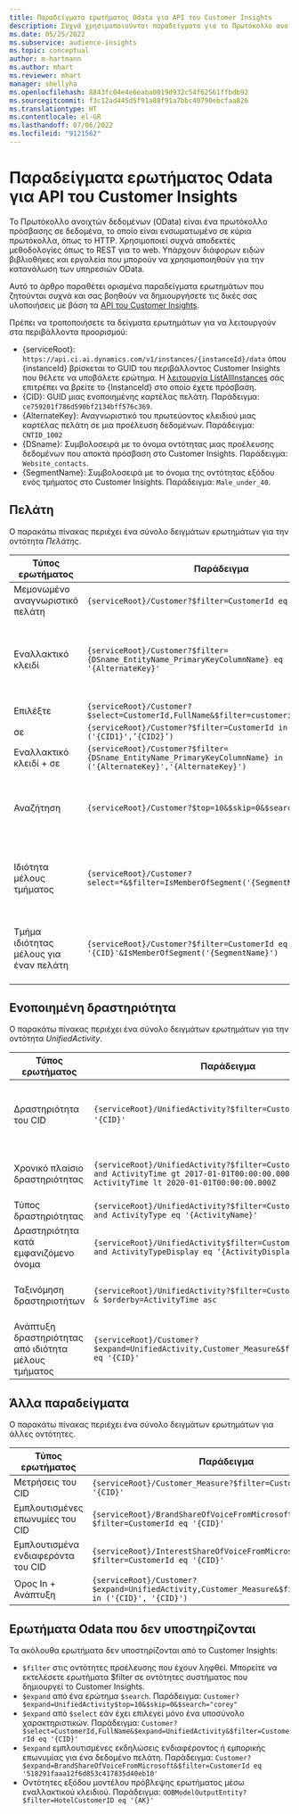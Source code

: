 ```yaml
---
title: Παραδείγματα ερωτήματος Odata για API του Customer Insights
description: Συχνά χρησιμοποιούνται παραδείγματα για το Πρωτόκολλο ανοιχτών δεδομένων (OData) για την υποβολή ερωτημάτων στα API του Customer Insights για τον έλεγχο δεδομένων.
ms.date: 05/25/2022
ms.subservice: audience-insights
ms.topic: conceptual
author: m-hartmann
ms.author: mhart
ms.reviewer: mhart
manager: shellyha
ms.openlocfilehash: 8843fc04e4e6eaba0019d932c54f62561ffbdb92
ms.sourcegitcommit: f3c12ad445d5f91a88f91a7bbc40790ebcfaa826
ms.translationtype: HT
ms.contentlocale: el-GR
ms.lasthandoff: 07/06/2022
ms.locfileid: "9121562"
---
```

# <a name="odata-query-examples-for-customer-insights-apis"></a>Παραδείγματα ερωτήματος Odata για API του Customer Insights

Το Πρωτόκολλο ανοιχτών δεδομένων (OData) είναι ένα πρωτόκολλο πρόσβασης σε δεδομένα, το οποίο είναι ενσωματωμένο σε κύρια πρωτόκολλα, όπως το HTTP. Χρησιμοποιεί συχνά αποδεκτές μεθοδολογίες όπως το REST για το web. Υπάρχουν διάφορων ειδών βιβλιοθήκες και εργαλεία που μπορούν να χρησιμοποιηθούν για την κατανάλωση των υπηρεσιών OData.

Αυτό το άρθρο παραθέτει ορισμένα παραδείγματα ερωτημάτων που ζητούνται συχνά και σας βοηθούν να δημιουργήσετε τις δικές σας υλοποιήσεις με βάση τα [API του Customer Insights](apis.md).

Πρέπει να τροποποιήσετε τα δείγματα ερωτημάτων για να λειτουργούν στα περιβάλλοντα προορισμού: 

- {serviceRoot}: `https://api.ci.ai.dynamics.com/v1/instances/{instanceId}/data` όπου {instanceId} βρίσκεται το GUID του περιβάλλοντος Customer Insights που θέλετε να υποβάλετε ερώτημα. Η [λειτουργία ListAllInstances](https://developer.ci.ai.dynamics.com/api-details#api=CustomerInsights&operation=Get-all-instances) σάς επιτρέπει να βρείτε το {InstanceId} στο οποίο έχετε πρόσβαση.
- {CID}: GUID μιας ενοποιημένης καρτέλας πελάτη. Παράδειγμα: `ce759201f786d590bf2134bff576c369`.
- {AlternateKey}: Αναγνωριστικό του πρωτεύοντος κλειδιού μιας καρτέλας πελάτη σε μια προέλευση δεδομένων. Παράδειγμα: `CNTID_1002`
- {DSname}: Συμβολοσειρά με το όνομα οντότητας μιας προέλευσης δεδομένων που αποκτά πρόσβαση στο Customer Insights. Παράδειγμα: `Website_contacts`.
- {SegmentName}: Συμβολοσειρά με το όνομα της οντότητας εξόδου ενός τμήματος στο Customer Insights. Παράδειγμα: `Male_under_40`.

## <a name="customer"></a>Πελάτη

Ο παρακάτω πίνακας περιέχει ένα σύνολο δειγμάτων ερωτημάτων για την οντότητα *Πελάτης*.

|Τύπος ερωτήματος |Παράδειγμα  | Σημείωμα  |
|---------|---------|---------|
|Μεμονωμένο αναγνωριστικό πελάτη     | `{serviceRoot}/Customer?$filter=CustomerId eq '{CID}'`          |  |
|Εναλλακτικό κλειδί    | `{serviceRoot}/Customer?$filter={DSname_EntityName_PrimaryKeyColumnName} eq '{AlternateKey}'`         |  Τα εναλλακτικά κλειδιά διατηρούνται στην ενοποιημένη οντότητα πελάτη       |
|Επιλέξτε   | `{serviceRoot}/Customer?$select=CustomerId,FullName&$filter=customerid eq '1'`        |         |
|σε    | `{serviceRoot}/Customer?$filter=CustomerId in ('{CID1}',’{CID2}’)`        |         |
|Εναλλακτικό κλειδί + σε   | `{serviceRoot}/Customer?$filter={DSname_EntityName_PrimaryKeyColumnName} in ('{AlternateKey}','{AlternateKey}')`         |         |
|Αναζήτηση  | `{serviceRoot}/Customer?$top=10&$skip=0&$search="string"`        |   Επιστρέφει τα 10 πρώτα αποτελέσματα για μια συμβολοσειρά αναζήτησης      |
|Ιδιότητα μέλους τμήματος  | `{serviceRoot}/Customer?select=*&$filter=IsMemberOfSegment('{SegmentName}')&$top=10`     | Επιστρέφει έναν προκαθορισμένο αριθμό γραμμών από την οντότητα τμηματοποίησης      |
|Τμήμα ιδιότητας μέλους για έναν πελάτη | `{serviceRoot}/Customer?$filter=CustomerId eq '{CID}'&IsMemberOfSegment('{SegmentName}')`     | Επιστρέφει το προφίλ πελάτη εάν είναι μέλος του συγκεκριμένου τμήματος     |

## <a name="unified-activity"></a>Ενοποιημένη δραστηριότητα

Ο παρακάτω πίνακας περιέχει ένα σύνολο δειγμάτων ερωτημάτων για την οντότητα *UnifiedActivity*.

|Τύπος ερωτήματος |Παράδειγμα  | Σημείωμα  |
|---------|---------|---------|
|Δραστηριότητα του CID     | `{serviceRoot}/UnifiedActivity?$filter=CustomerId eq '{CID}'`          | Παραθέτει δραστηριότητες ενός συγκεκριμένου προφίλ πελατών |
|Χρονικό πλαίσιο δραστηριότητας    | `{serviceRoot}/UnifiedActivity?$filter=CustomerId eq '{CID}' and ActivityTime gt 2017-01-01T00:00:00.000Z and ActivityTime lt 2020-01-01T00:00:00.000Z`     |  Δραστηριότητες ενός προφίλ πελάτη σε ένα χρονικό πλαίσιο       |
|Τύπος δραστηριότητας    |   `{serviceRoot}/UnifiedActivity?$filter=CustomerId eq '{CID}' and ActivityType eq '{ActivityName}'`        |         |
|Δραστηριότητα κατά εμφανιζόμενο όνομα     | `{serviceRoot}/UnifiedActivity$filter=CustomerId eq ‘{CID}’ and ActivityTypeDisplay eq ‘{ActivityDisplayName}’`        | |
|Ταξινόμηση δραστηριοτήτων    | `{serviceRoot}/UnifiedActivity?$filter=CustomerId eq ‘{CID}’ & $orderby=ActivityTime asc`     |  Αύξουσα ή φθίνουσα ταξινόμηση δραστηριοτήτων       |
|Ανάπτυξη δραστηριότητας από ιδιότητα μέλους τμήματος  |   `{serviceRoot}/Customer?$expand=UnifiedActivity,Customer_Measure&$filter=CustomerId eq '{CID}'`     |         |

## <a name="other-examples"></a>Άλλα παραδείγματα

Ο παρακάτω πίνακας περιέχει ένα σύνολο δειγμάτων ερωτημάτων για άλλες οντότητες.

|Τύπος ερωτήματος |Παράδειγμα  | Σημείωμα  |
|---------|---------|---------|
|Μετρήσεις του CID    | `{serviceRoot}/Customer_Measure?$filter=CustomerId eq '{CID}'`          |  |
|Εμπλουτισμένες επωνυμίες του CID    | `{serviceRoot}/BrandShareOfVoiceFromMicrosoft?$filter=CustomerId eq '{CID}'`  |       |
|Εμπλουτισμένα ενδιαφερόντα του CID    |   `{serviceRoot}/InterestShareOfVoiceFromMicrosoft?$filter=CustomerId eq '{CID}'`       |         |
|Όρος In + Ανάπτυξη     | `{serviceRoot}/Customer?$expand=UnifiedActivity,Customer_Measure&$filter=CustomerId in ('{CID}', '{CID}')`         | |

## <a name="not-supported-odata-queries"></a>Ερωτήματα Odata που δεν υποστηρίζονται

Τα ακόλουθα ερωτήματα δεν υποστηρίζονται από το Customer Insights:

- `$filter` στις οντότητες προέλευσης που έχουν ληφθεί. Μπορείτε να εκτελέσετε ερωτήματα $filter σε οντότητες συστήματος που δημιουργεί το Customer Insights.
- `$expand` από ένα ερώτημα `$search`. Παράδειγμα: `Customer?$expand=UnifiedActivity$top=10&$skip=0&$search="corey"`
- `$expand` από `$select` εάν έχει επιλεγεί μόνο ένα υποσύνολο χαρακτηριστικών. Παράδειγμα: `Customer?$select=CustomerId,FullName&$expand=UnifiedActivity&$filter=CustomerId eq '{CID}'`
- `$expand` εμπλουτισμένες εκδηλώσεις ενδιαφέροντος ή εμπορικής επωνυμίας για ένα δεδομένο πελάτη. Παράδειγμα: `Customer?$expand=BrandShareOfVoiceFromMicrosoft&$filter=CustomerId eq '518291faaa12f6d853c417835d40eb10'`
- Οντότητες εξόδου μοντέλου πρόβλεψης ερωτήματος μέσω εναλλακτικού κλειδιού. Παράδειγμα: `OOBModelOutputEntity?$filter=HotelCustomerID eq '{AK}'`

